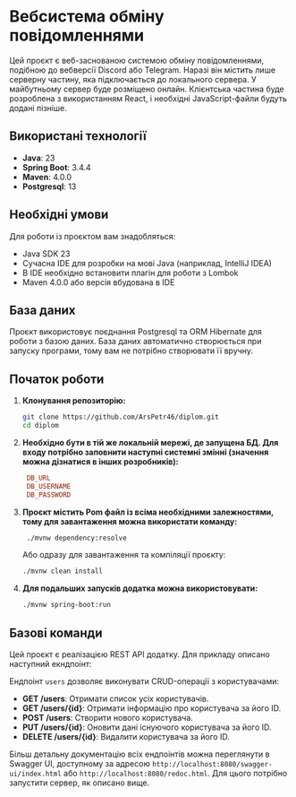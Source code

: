 # Вебсистема обміну повідомленнями

Цей проєкт є веб-заснованою системою обміну повідомленнями, подібною до вебверсії Discord або Telegram. Наразі він містить лише серверну частину, яка підключається до локального сервера. У майбутньому сервер буде розміщено онлайн. Клієнтська частина буде розроблена з використанням React, і необхідні JavaScript-файли будуть додані пізніше.

## Використані технології

- **Java**: 23
- **Spring Boot**: 3.4.4
- **Maven**: 4.0.0
- **Postgresql**: 13

## Необхідні умови

Для роботи із проєктом вам знадобляться:

- Java SDK 23
- Сучасна IDE для розробки на мові Java (наприклад, IntelliJ IDEA)
- В IDE необхідно встановити плагін для роботи з Lombok
- Maven 4.0.0 або версія вбудована в IDE

## База даних

Проєкт використовує поєднання Postgresql та ORM Hibernate для роботи з базою даних. База даних автоматично створюється при запуску програми, тому вам не потрібно створювати її вручну.

## Початок роботи

1. **Клонування репозиторію:**

    ```sh
    git clone https://github.com/ArsPetr46/diplom.git
    cd diplom
    ```

2. **Необхідно бути в тій же локальній мережі, де запущена БД. Для входу потрібно заповнити наступні системні змінні (значення можна дізнатися в інших розробників):**

   ```ini
    DB_URL
    DB_USERNAME
    DB_PASSWORD
    ```

3. **Проєкт містить Pom файл із всіма необхідними залежностями, тому для завантаження можна використати команду:**

   ```sh
    ./mvnw dependency:resolve
    ```
   Або одразу для завантаження та компіляції проєкту:

    ```sh
    ./mvnw clean install
    ```

4. **Для подальших запусків додатка можна використовувати:**

    ```sh
    ./mvnw spring-boot:run
    ```

## Базові команди

Цей проєкт є реалізацією REST API додатку. Для прикладу описано наступний екндпоінт:

Ендпоінт `users` дозволяє виконувати CRUD-операції з користувачами:

- **GET /users**: Отримати список усіх користувачів.
- **GET /users/{id}**: Отримати інформацію про користувача за його ID.
- **POST /users**: Створити нового користувача.
- **PUT /users/{id}**: Оновити дані існуючого користувача за його ID.
- **DELETE /users/{id}**: Видалити користувача за його ID.

Більш детальну документацію всіх ендпоінтів можна переглянути в Swagger UI, доступному за адресою `http://localhost:8080/swagger-ui/index.html` або `http://localhost:8080/redoc.html`. Для цього потрібно запустити сервер, як описано вище.